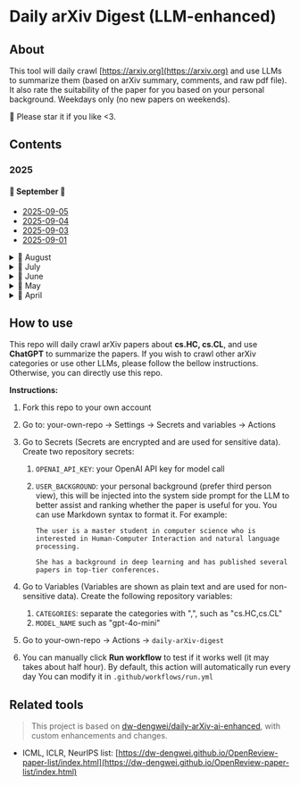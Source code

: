 # Daily arXiv Digest (LLM-enhanced)

## About

This tool will daily crawl [https://arxiv.org](https://arxiv.org) and use LLMs to summarize them (based on arXiv summary, comments, and raw pdf file). It also rate the suitability of the paper for you based on your personal background. Weekdays only (no new papers on weekends).

🌟 Please star it if you like <3.

## Contents

### 2025

#### 📅 September 🌟

- [2025-09-05](contents/2025-09-05.md)
- [2025-09-04](contents/2025-09-04.md)
- [2025-09-03](contents/2025-09-03.md)
- [2025-09-01](contents/2025-09-01.md)

<details>
<summary>📅 August</summary>


- [2025-08-29](contents/2025-08-29.md)
- [2025-08-28](contents/2025-08-28.md)
- [2025-08-27](contents/2025-08-27.md)
- [2025-08-26](contents/2025-08-26.md)
- [2025-08-25](contents/2025-08-25.md)
- [2025-08-22](contents/2025-08-22.md)
- [2025-08-20](contents/2025-08-20.md)
- [2025-08-19](contents/2025-08-19.md)
- [2025-08-18](contents/2025-08-18.md)
- [2025-08-15](contents/2025-08-15.md)
- [2025-08-14](contents/2025-08-14.md)
- [2025-08-13](contents/2025-08-13.md)
- [2025-08-12](contents/2025-08-12.md)
- [2025-08-11](contents/2025-08-11.md)
- [2025-08-08](contents/2025-08-08.md)
- [2025-08-07](contents/2025-08-07.md)
- [2025-08-06](contents/2025-08-06.md)
- [2025-08-05](contents/2025-08-05.md)
- [2025-08-04](contents/2025-08-04.md)
- [2025-08-01](contents/2025-08-01.md)

</details>


<details>
<summary>📅 July</summary>


- [2025-07-31](contents/2025-07-31.md)
- [2025-07-30](contents/2025-07-30.md)
- [2025-07-29](contents/2025-07-29.md)
- [2025-07-28](contents/2025-07-28.md)
- [2025-07-25](contents/2025-07-25.md)
- [2025-07-24](contents/2025-07-24.md)
- [2025-07-22](contents/2025-07-22.md)
- [2025-07-21](contents/2025-07-21.md)
- [2025-07-18](contents/2025-07-18.md)
- [2025-07-17](contents/2025-07-17.md)
- [2025-07-16](contents/2025-07-16.md)
- [2025-07-15](contents/2025-07-15.md)
- [2025-07-14](contents/2025-07-14.md)
- [2025-07-11](contents/2025-07-11.md)
- [2025-07-10](contents/2025-07-10.md)
- [2025-07-09](contents/2025-07-09.md)
- [2025-07-08](contents/2025-07-08.md)
- [2025-07-04](contents/2025-07-04.md)
- [2025-07-03](contents/2025-07-03.md)
- [2025-07-02](contents/2025-07-02.md)
- [2025-07-01](contents/2025-07-01.md)

</details>


<details>
<summary>📅 June</summary>


- [2025-06-30](contents/2025-06-30.md)
- [2025-06-27](contents/2025-06-27.md)
- [2025-06-25](contents/2025-06-25.md)
- [2025-06-24](contents/2025-06-24.md)
- [2025-06-23](contents/2025-06-23.md)
- [2025-06-20](contents/2025-06-20.md)
- [2025-06-19](contents/2025-06-19.md)
- [2025-06-18](contents/2025-06-18.md)
- [2025-06-17](contents/2025-06-17.md)
- [2025-06-16](contents/2025-06-16.md)
- [2025-06-13](contents/2025-06-13.md)
- [2025-06-12](contents/2025-06-12.md)
- [2025-06-11](contents/2025-06-11.md)
- [2025-06-09](contents/2025-06-09.md)
- [2025-06-06](contents/2025-06-06.md)
- [2025-06-05](contents/2025-06-05.md)
- [2025-06-04](contents/2025-06-04.md)
- [2025-06-03](contents/2025-06-03.md)
- [2025-06-02](contents/2025-06-02.md)

</details>


<details>
<summary>📅 May</summary>


- [2025-05-29](contents/2025-05-29.md)
- [2025-05-28](contents/2025-05-28.md)
- [2025-05-27](contents/2025-05-27.md)
- [2025-05-26](contents/2025-05-26.md)
- [2025-05-23](contents/2025-05-23.md)
- [2025-05-22](contents/2025-05-22.md)
- [2025-05-21](contents/2025-05-21.md)
- [2025-05-20](contents/2025-05-20.md)
- [2025-05-19](contents/2025-05-19.md)
- [2025-05-15](contents/2025-05-15.md)
- [2025-05-14](contents/2025-05-14.md)
- [2025-05-13](contents/2025-05-13.md)
- [2025-05-12](contents/2025-05-12.md)
- [2025-05-09](contents/2025-05-09.md)
- [2025-05-08](contents/2025-05-08.md)
- [2025-05-07](contents/2025-05-07.md)
- [2025-05-06](contents/2025-05-06.md)
- [2025-05-05](contents/2025-05-05.md)
- [2025-05-02](contents/2025-05-02.md)
- [2025-05-01](contents/2025-05-01.md)

</details>


<details>
<summary>📅 April</summary>


- [2025-04-30](contents/2025-04-30.md)
- [2025-04-29](contents/2025-04-29.md)
- [2025-04-28](contents/2025-04-28.md)
- [2025-04-26](contents/2025-04-26.md)
- [2025-04-25](contents/2025-04-25.md)
- [2025-04-24](contents/2025-04-24.md)

</details>



## How to use

This repo will daily crawl arXiv papers about **cs.HC, cs.CL**, and use **ChatGPT** to summarize the papers.
If you wish to crawl other arXiv categories or use other LLMs, please follow the bellow instructions.
Otherwise, you can directly use this repo.

**Instructions:**

1. Fork this repo to your own account
2. Go to: your-own-repo -> Settings -> Secrets and variables -> Actions
3. Go to Secrets (Secrets are encrypted and are used for sensitive data). Create two repository secrets:
   1. `OPENAI_API_KEY`: your OpenAI API key for model call
   2. `USER_BACKGROUND`: your personal background (prefer third person view), this will be injected into the system side prompt for the LLM to better assist and ranking whether the paper is useful for you. You can use Markdown syntax to format it. For example:

      ```makrdown
      The user is a master student in computer science who is interested in Human-Computer Interaction and natural language processing.

      She has a background in deep learning and has published several papers in top-tier conferences.
      ```

4. Go to Variables (Variables are shown as plain text and are used for non-sensitive data). Create the following repository variables:
    1. `CATEGORIES`: separate the categories with ",", such as "cs.HC,cs.CL"
    2. `MODEL_NAME` such as "gpt-4o-mini"
5. Go to your-own-repo -> Actions -> `daily-arXiv-digest`
6. You can manually click **Run workflow** to test if it works well (it may takes about half hour).
By default, this action will automatically run every day
You can modify it in `.github/workflows/run.yml`

## Related tools

> This project is based on [dw-dengwei/daily-arXiv-ai-enhanced](https://github.com/dw-dengwei/daily-arXiv-ai-enhanced), with custom enhancements and changes.

- ICML, ICLR, NeurIPS list: [https://dw-dengwei.github.io/OpenReview-paper-list/index.html](https://dw-dengwei.github.io/OpenReview-paper-list/index.html)
